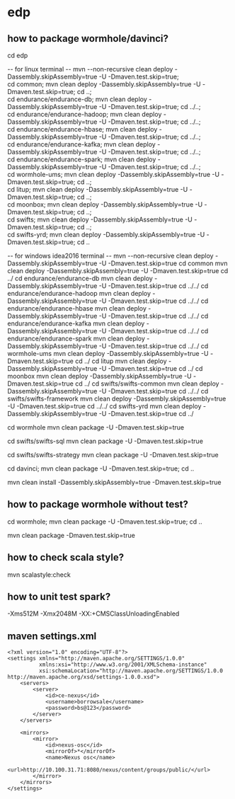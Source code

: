 edp
======
how to package wormhole/davinci?
------
cd edp

-- for linux terminal --
mvn --non-recursive clean deploy -Dassembly.skipAssembly=true -U -Dmaven.test.skip=true; \
cd common; mvn clean deploy -Dassembly.skipAssembly=true -U -Dmaven.test.skip=true; cd ..; \
cd endurance/endurance-db; mvn clean deploy -Dassembly.skipAssembly=true -U -Dmaven.test.skip=true; cd ../..; \
cd endurance/endurance-hadoop; mvn clean deploy -Dassembly.skipAssembly=true -U -Dmaven.test.skip=true; cd ../..; \
cd endurance/endurance-hbase; mvn clean deploy -Dassembly.skipAssembly=true -U -Dmaven.test.skip=true; cd ../..; \
cd endurance/endurance-kafka; mvn clean deploy -Dassembly.skipAssembly=true -U -Dmaven.test.skip=true; cd ../..; \
cd endurance/endurance-spark; mvn clean deploy -Dassembly.skipAssembly=true -U -Dmaven.test.skip=true; cd ../..; \
cd wormhole-ums; mvn clean deploy -Dassembly.skipAssembly=true -U -Dmaven.test.skip=true; cd ..; \
cd litup; mvn clean deploy -Dassembly.skipAssembly=true -U -Dmaven.test.skip=true; cd ..; \
cd moonbox; mvn clean deploy -Dassembly.skipAssembly=true -U -Dmaven.test.skip=true; cd ..; \
cd swifts; mvn clean deploy -Dassembly.skipAssembly=true -U -Dmaven.test.skip=true; cd ..; \
cd swifts-yrd; mvn clean deploy -Dassembly.skipAssembly=true -U -Dmaven.test.skip=true; cd ..

-- for windows idea2016 terminal --
mvn --non-recursive clean deploy -Dassembly.skipAssembly=true -U -Dmaven.test.skip=true 
cd common
mvn clean deploy -Dassembly.skipAssembly=true -U -Dmaven.test.skip=true
cd ../
cd endurance/endurance-db
mvn clean deploy -Dassembly.skipAssembly=true -U -Dmaven.test.skip=true
cd ../../
cd endurance/endurance-hadoop
mvn clean deploy -Dassembly.skipAssembly=true -U -Dmaven.test.skip=true
cd ../../
cd endurance/endurance-hbase
mvn clean deploy -Dassembly.skipAssembly=true -U -Dmaven.test.skip=true
cd ../../
cd endurance/endurance-kafka
mvn clean deploy -Dassembly.skipAssembly=true -U -Dmaven.test.skip=true
cd ../../
cd endurance/endurance-spark
mvn clean deploy -Dassembly.skipAssembly=true -U -Dmaven.test.skip=true
cd ../../
cd wormhole-ums
mvn clean deploy -Dassembly.skipAssembly=true -U -Dmaven.test.skip=true
cd ../
cd litup
mvn clean deploy -Dassembly.skipAssembly=true -U -Dmaven.test.skip=true
cd ../
cd moonbox
mvn clean deploy -Dassembly.skipAssembly=true -U -Dmaven.test.skip=true
cd ../
cd swifts/swifts-common
mvn clean deploy -Dassembly.skipAssembly=true -U -Dmaven.test.skip=true
cd ../../
cd swifts/swifts-framework
mvn clean deploy -Dassembly.skipAssembly=true -U -Dmaven.test.skip=true
cd ../../
cd swifts-yrd
mvn clean deploy -Dassembly.skipAssembly=true -U -Dmaven.test.skip=true
cd ../

cd wormhole
mvn clean package -U -Dmaven.test.skip=true

cd swifts/swifts-sql
mvn clean package -U -Dmaven.test.skip=true

cd swifts/swifts-strategy
mvn clean package -U -Dmaven.test.skip=true

cd davinci; mvn clean package -U -Dmaven.test.skip=true; cd ..

mvn clean install -Dassembly.skipAssembly=true -Dmaven.test.skip=true

how to package wormhole without test?
------
cd wormhole; mvn clean package -U -Dmaven.test.skip=true; cd ..

mvn clean package -Dmaven.test.skip=true



how to check scala style?
------
mvn scalastyle:check



how to unit test spark?
------
-Xms512M -Xmx2048M -XX:+CMSClassUnloadingEnabled



maven settings.xml
------
    <?xml version="1.0" encoding="UTF-8"?>
    <settings xmlns="http://maven.apache.org/SETTINGS/1.0.0"
              xmlns:xsi="http://www.w3.org/2001/XMLSchema-instance"
              xsi:schemaLocation="http://maven.apache.org/SETTINGS/1.0.0 http://maven.apache.org/xsd/settings-1.0.0.xsd">
        <servers>
            <server>
                <id>ce-nexus</id>
                <username>borrowsale</username>
                <password>bs@123</password>
            </server>
        </servers>
    
        <mirrors>
            <mirror>
                <id>nexus-osc</id>
                <mirrorOf>*</mirrorOf>
                <name>Nexus osc</name>
                <url>http://10.100.31.71:8080/nexus/content/groups/public/</url>
            </mirror>
        </mirrors>
    </settings>




